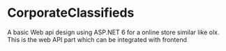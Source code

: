# CorporateClassifieds
A basic Web api design using ASP.NET 6 for a online store similar like olx. This is the web API part which can be integrated with frontend
